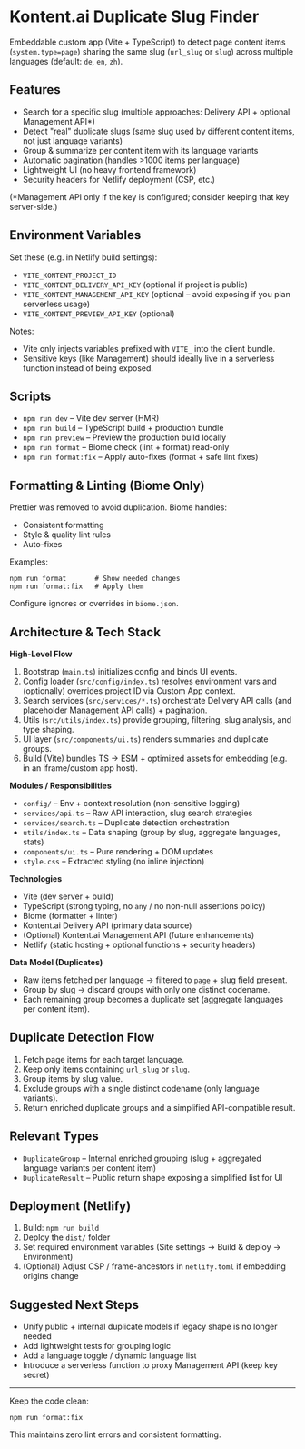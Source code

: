 # Kontent.ai Duplicate Slug Finder

Embeddable custom app (Vite + TypeScript) to detect page content items (`system.type=page`) sharing the same slug (`url_slug` or `slug`) across multiple languages (default: `de`, `en`, `zh`).

## Features
- Search for a specific slug (multiple approaches: Delivery API + optional Management API*)
- Detect "real" duplicate slugs (same slug used by different content items, not just language variants)
- Group & summarize per content item with its language variants
- Automatic pagination (handles >1000 items per language)
- Lightweight UI (no heavy frontend framework)
- Security headers for Netlify deployment (CSP, etc.)

(*Management API only if the key is configured; consider keeping that key server-side.)

## Environment Variables
Set these (e.g. in Netlify build settings):
- `VITE_KONTENT_PROJECT_ID`
- `VITE_KONTENT_DELIVERY_API_KEY` (optional if project is public)
- `VITE_KONTENT_MANAGEMENT_API_KEY` (optional – avoid exposing if you plan serverless usage)
- `VITE_KONTENT_PREVIEW_API_KEY` (optional)

Notes:
- Vite only injects variables prefixed with `VITE_` into the client bundle.
- Sensitive keys (like Management) should ideally live in a serverless function instead of being exposed.

## Scripts
- `npm run dev` – Vite dev server (HMR)
- `npm run build` – TypeScript build + production bundle
- `npm run preview` – Preview the production build locally
- `npm run format` – Biome check (lint + format) read-only
- `npm run format:fix` – Apply auto-fixes (format + safe lint fixes)

## Formatting & Linting (Biome Only)
Prettier was removed to avoid duplication. Biome handles:
- Consistent formatting
- Style & quality lint rules
- Auto-fixes

Examples:
```
npm run format       # Show needed changes
npm run format:fix   # Apply them
```

Configure ignores or overrides in `biome.json`.

## Architecture & Tech Stack
**High-Level Flow**
1. Bootstrap (`main.ts`) initializes config and binds UI events.
2. Config loader (`src/config/index.ts`) resolves environment vars and (optionally) overrides project ID via Custom App context.
3. Search services (`src/services/*.ts`) orchestrate Delivery API calls (and placeholder Management API calls) + pagination.
4. Utils (`src/utils/index.ts`) provide grouping, filtering, slug analysis, and type shaping.
5. UI layer (`src/components/ui.ts`) renders summaries and duplicate groups.
6. Build (Vite) bundles TS → ESM + optimized assets for embedding (e.g. in an iframe/custom app host).

**Modules / Responsibilities**
- `config/` – Env + context resolution (non-sensitive logging)
- `services/api.ts` – Raw API interaction, slug search strategies
- `services/search.ts` – Duplicate detection orchestration
- `utils/index.ts` – Data shaping (group by slug, aggregate languages, stats)
- `components/ui.ts` – Pure rendering + DOM updates
- `style.css` – Extracted styling (no inline injection)

**Technologies**
- Vite (dev server + build)
- TypeScript (strong typing, no `any` / no non-null assertions policy)
- Biome (formatter + linter)
- Kontent.ai Delivery API (primary data source)
- (Optional) Kontent.ai Management API (future enhancements)
- Netlify (static hosting + optional functions + security headers)

**Data Model (Duplicates)**
- Raw items fetched per language → filtered to `page` + slug field present.
- Group by slug → discard groups with only one distinct codename.
- Each remaining group becomes a duplicate set (aggregate languages per content item).

## Duplicate Detection Flow
1. Fetch page items for each target language.
2. Keep only items containing `url_slug` or `slug`.
3. Group items by slug value.
4. Exclude groups with a single distinct codename (only language variants).
5. Return enriched duplicate groups and a simplified API-compatible result.

## Relevant Types
- `DuplicateGroup` – Internal enriched grouping (slug + aggregated language variants per content item)
- `DuplicateResult` – Public return shape exposing a simplified list for UI

## Deployment (Netlify)
1. Build: `npm run build`
2. Deploy the `dist/` folder
3. Set required environment variables (Site settings → Build & deploy → Environment)
4. (Optional) Adjust CSP / frame-ancestors in `netlify.toml` if embedding origins change

## Suggested Next Steps
- Unify public + internal duplicate models if legacy shape is no longer needed
- Add lightweight tests for grouping logic
- Add a language toggle / dynamic language list
- Introduce a serverless function to proxy Management API (keep key secret)

---
Keep the code clean:
```
npm run format:fix
```
This maintains zero lint errors and consistent formatting.